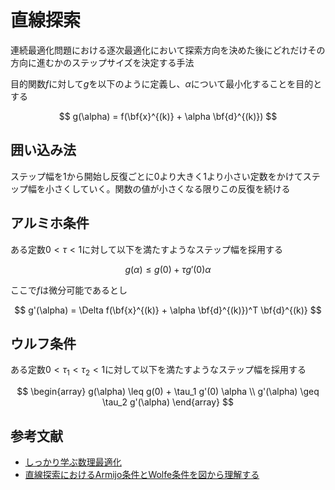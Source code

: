 # 直線探索

連続最適化問題における逐次最適化において探索方向を決めた後にどれだけその方向に進むかのステップサイズを決定する手法

目的関数$f$に対して$g$を以下のように定義し、$\alpha$について最小化することを目的とする

$$
g(\alpha) = f(\bf{x}^{(k)} + \alpha \bf{d}^{(k)})
$$

## 囲い込み法
ステップ幅を1から開始し反復ごとに0より大きく1より小さい定数をかけてステップ幅を小さくしていく。関数の値が小さくなる限りこの反復を続ける

## アルミホ条件
ある定数$0 < \tau < 1$に対して以下を満たすようなステップ幅を採用する

$$
g(\alpha) \leq g(0) + \tau g'(0) \alpha
$$

ここで$f$は微分可能であるとし

$$
g'(\alpha) = \Delta f(\bf{x}^{(k)} + \alpha \bf{d}^{(k)})^T \bf{d}^{(k)}
$$

## ウルフ条件
ある定数$0 < \tau_1 < \tau_2 < 1$に対して以下を満たすようなステップ幅を採用する

$$
\begin{array}
g(\alpha) \leq g(0) + \tau_1 g'(0) \alpha  \\
g'(\alpha) \geq \tau_2 g'(\alpha)
\end{array}
$$

## 参考文献
- [しっかり学ぶ数理最適化](https://sites.google.com/view/introduction-to-optimization/main)
- [直線探索におけるArmijo条件とWolfe条件を図から理解する](https://tm23forest.com/contents/linesearch-armijo-wolfe-condition-explained-visually)
